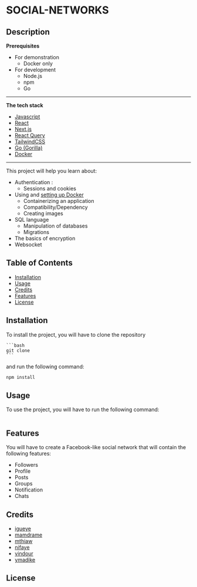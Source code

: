 # SOCIAL-NETWORKS

## Description

**Prerequisites**

- For demonstration
  - Docker only
- For development
  - Node.js
  - npm
  - Go

---

**The tech stack**

- [Javascript](https://developer.mozilla.org/fr/docs/Web/JavaScript)
- [React](https://fr.react.dev/)
- [Next.js](https://nextjs.org/)
- [React Query](https://react-query.tanstack.com/)
- [TailwindCSS](https://tailwindcss.com/)
- [Go (Gorilla)](https://pkg.go.dev/github.com/gorilla/websocket)
- [Docker](https://www.docker.com/)

---

This project will help you learn about:

- Authentication :
  - Sessions and cookies
- Using and [setting up Docker](https://docs.docker.com/get-started/)
  - Containerizing an application
  - Compatibility/Dependency
  - Creating images
- SQL language
  - Manipulation of databases
  - Migrations
- The basics of encryption
- Websocket

## Table of Contents

- [Installation](#installation)
- [Usage](#usage)
- [Credits](#credits)
- [Features](#features)
- [License](#license)

## Installation

To install the project, you will have to clone the repository

    ```bash
    git clone
    ```

and run the following command:

```bash
npm install
```

## Usage

To use the project, you will have to run the following command:

```bash

```

## Features

You will have to create a Facebook-like social network that will contain the following features:

- Followers
- Profile
- Posts
- Groups
- Notification
- Chats

## Credits

- [igueye](https://learn.zone01dakar.sn/git/igueye)
- [mamdrame](https://learn.zone01dakar.sn/git/mamdrame)
- [mthiaw](https://learn.zone01dakar.sn/git/mthiaw)
- [nifaye](https://learn.zone01dakar.sn/git/nifaye)
- [vindour](https://learn.zone01dakar.sn/git/vindour)
- [ymadike](https://learn.zone01dakar.sn/git/ymadike)

## License

